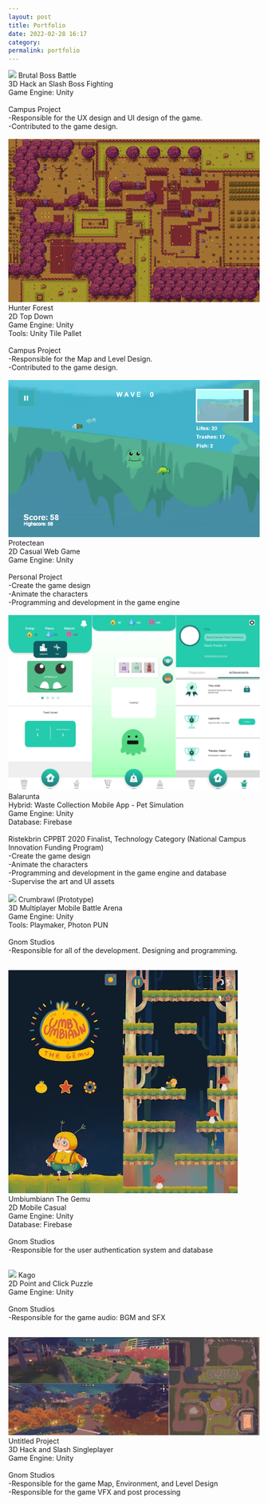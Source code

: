 ```yaml
---
layout: post
title: Portfolio‎
date: 2022-02-28 16:17
category:
permalink: portfolio
---
```


<img src="/images/fulls/bbb.gif" class="fit image">
Brutal Boss Battle<br/>
3D Hack an Slash Boss Fighting<br/>
Game Engine: Unity<br/><br/>
Campus Project<br/>
-Responsible for the UX design and UI design of the game.<br/>
-Contributed to the game design.<br/><br/>

<img src="/images/fulls/hfmap.png" class="fit image">
Hunter Forest<br/>
2D Top Down<br/>
Game Engine: Unity<br/>
Tools: Unity Tile Pallet<br/><br/>
Campus Project<br/>
-Responsible for the Map and Level Design.<br/>
-Contributed to the game design.<br/><br/>

<img src="/images/fulls/protectean.png" class="fit image">
Protectean<br/>
2D Casual Web Game<br/>
Game Engine: Unity<br/><br/>
Personal Project<br/>
-Create the game design<br/>
-Animate the characters<br/>
-Programming and development in the game engine<br/><br/>

<img src="/images/fulls/balarunta.png" class="fit image">
Balarunta<br/>
Hybrid: Waste Collection Mobile App - Pet Simulation<br/>
Game Engine: Unity<br/>
Database: Firebase<br/><br/>
Ristekbrin CPPBT 2020 Finalist, Technology Category (National Campus Innovation Funding Program)<br/>
-Create the game design<br/>
-Animate the characters<br/>
-Programming and development in the game engine and database<br/>
-Supervise the art and UI assets<br/><br/>

<img src="/images/fulls/crumbrawl.gif" class="fit image">
Crumbrawl (Prototype)<br/>
3D Multiplayer Mobile Battle Arena<br/>
Game Engine: Unity<br/>
Tools: Playmaker, Photon PUN<br/><br/>
Gnom Studios<br/>
-Responsible for all of the development. Designing and programming.<br/><br/>

<img src="/images/fulls/umbi.jpg" class="image"><br/>
Umbiumbiann The Gemu<br/>
2D Mobile Casual<br/>
Game Engine: Unity<br/>
Database: Firebase<br/><br/>
Gnom Studios<br/>
-Responsible for the user authentication system and database<br/><br/>

<img src="/images/fulls/kago.png" class="fit image">
Kago<br/>
2D Point and Click Puzzle<br/>
Game Engine: Unity<br/><br/>
Gnom Studios<br/>
-Responsible for the game audio: BGM and SFX<br/><br/>

<img src="/images/fulls/projectp.png" class="fit image"><br/>
Untitled Project<br/>
3D Hack and Slash Singleplayer<br/>
Game Engine: Unity<br/><br/>
Gnom Studios<br/>
-Responsible for the game Map, Environment, and Level Design<br/>
-Responsible for the game VFX and post processing<br/><br/>
